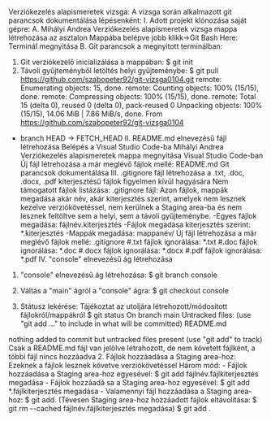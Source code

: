 Verziókezelés alapismeretek vizsga:
A vizsga során alkalmazott git parancsok dokumentálása lépésenként:
I. Adott projekt klónozása saját gépre:
A. Mihályi Andrea Verziókezelés alapismeretek vizsga mappa létrehozása az asztalon
Mappába belépve jobb klikk->Git Bash Here: Terminál megnyitása
B. Git parancsok a megnyitott terminálban:
1. Git verziókezelő inicializálása a mappában:
$ git init
2. Távoli gyűjteményből letöltés helyi gyűjteménybe:
$ git pull https://github.com/szabopeter92/git-vizsga0104.git
remote: Enumerating objects: 15, done.
remote: Counting objects: 100% (15/15), done.
remote: Compressing objects: 100% (15/15), done.
remote: Total 15 (delta 0), reused 0 (delta 0), pack-reused 0
Unpacking objects: 100% (15/15), 14.06 MiB | 7.86 MiB/s, done.
From https://github.com/szabopeter92/git-vizsga0104
 * branch            HEAD       -> FETCH_HEAD
II. README.md elnevezésű fájl létrehozása
Belépés a Visual Studio Code-ba
Mihályi Andrea Verziókezelés alapismeretek mappa megnyitása Visual Studio Code-ban
Új fájl létrehozása a már meglévő fájlok mellé: README.md
Git parancsok dokumentálása
III. .gitignore fájl létrehozása a .txt, .doc, .docx, .pdf kiterjesztésű fájlok figyelmen kívül hagyására
Nem támogatott fájlok listázása:
.gitignore fájl: Azon fájlok, mappák megadása akár név, akár kiterjesztés szerint, amelyek nem lesznek kezelve verziókövetéssel, nem kerülnek a Staging area-ba és nem lesznek feltöltve sem a helyi, sem a távoli gyűjteménybe.
-Egyes fájlok megadása: fájlnév.kiterjesztés
-Fájlok megadása kiterjesztés szerint: *.kiterjesztés
-Mappák megadása: mappanév/
Új fájl létrehozása a már meglévő fájlok mellé: .gitignore
#.txt fájlok ignorálása:
*.txt
#.doc fájlok ignorálása:
*.doc
#.docx fájlok ignorálása:
*.docx
#.pdf fájlok ignorálása:
*.pdf
IV. "console" elnevezésű ág létrehozása
1. "console" elnevezésű ág létrehozása:
$ git branch console
2. Váltás a "main" ágról a "console" ágra:
$ git checkout console

1. Státusz lekérése: Tájékoztat az utoljára létrehozott/módosított fájlokról/mappákról
$ git status
On branch main
Untracked files:
  (use "git add <file>..." to include in what will be committed)
        README.md

nothing added to commit but untracked files present (use "git add" to track)
Csak a README.md fájl van jelölve létrahozott, de nem követett fájlként, a többi fájl nincs hozzáadva
2. Fájlok hozzáadása a Staging area-hoz: Ezeknek a fájlok lesznek követve verziókövetéssel
Három mód: - Fájlok hozzáadása a Staging area-hoz egyesével:
           $ git add fájlnév.fájlkiterjesztés megadása
           - Fájlok hozzáadá sa a Staging area-hoz egyesével:
            $ git add *.fájlkiterjesztés megadása
           - Valamennyi fájl hozzáadása a Staging area-hoz:
             $ git add.
(Tévesen Staging area-hoz hozzáadott fájlok eltávolítása:
$ git rm --cached fájlnév.fájlkiterjesztés megadása)
$ git add .